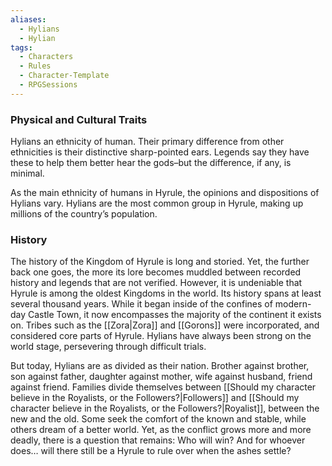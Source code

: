 ```yaml
---
aliases:
  - Hylians
  - Hylian
tags:
  - Characters
  - Rules
  - Character-Template
  - RPGSessions
---
```

### Physical and Cultural Traits
Hylians an ethnicity of human. Their primary difference from other ethnicities is their distinctive sharp-pointed ears. Legends say they have these to help them better hear the gods–but the difference, if any, is minimal.

As the main ethnicity of humans in Hyrule, the opinions and dispositions of Hylians vary. Hylians are the most common group in Hyrule, making up millions of the country’s population.

### History
The history of the Kingdom of Hyrule is long and storied. Yet, the further back one goes, the more its lore becomes muddled between recorded history and legends that are not verified. However, it is undeniable that Hyrule is among the oldest Kingdoms in the world. Its history spans at least several thousand years. While it began inside of the confines of modern-day Castle Town, it now encompasses the majority of the continent it exists on. Tribes such as the [[Zora|Zora]] and [[Gorons]] were incorporated, and considered core parts of Hyrule. Hylians have always been strong on the world stage, persevering through difficult trials.

But today, Hylians are as divided as their nation. Brother against brother, son against father, daughter against mother, wife against husband, friend against friend. Families divide themselves between [[Should my character believe in the Royalists, or the Followers?|Followers]] and [[Should my character believe in the Royalists, or the Followers?|Royalist]], between the new and the old. Some seek the comfort of the known and stable, while others dream of a better world. Yet, as the conflict grows more and more deadly, there is a question that remains: Who will win? And for whoever does… will there still be a Hyrule to rule over when the ashes settle?